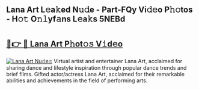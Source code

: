 ## Lana Art L𝚎a𝚔ed N𝚞𝚍e - Part-FQy Vi𝚍𝚎o P𝚑𝚘tos - H𝚘𝚝 O𝚗𝚕yf𝚊ns L𝚎a𝚔s 5NEBd

# <h2><a href="http://kf1b6s6.oniu.top/?m=Lana+Art">🔗👉 🔴 Lana Art P𝚑ot𝚘𝚜 V𝚒d𝚎o</a></h2>

[![Lana Art Nu𝚍e𝚜](https://i.imgur.com/0qMVB7G.gif)](http://kf1b6s6.oniu.top/?m=Lana+Art)
Virtual artist and entertainer Lana Art, acclaimed for sharing dance and lifestyle inspiration through popular dance trends and brief films. Gifted actor/actress Lana Art, acclaimed for their remarkable abilities and achievements in the field of performing arts.  
